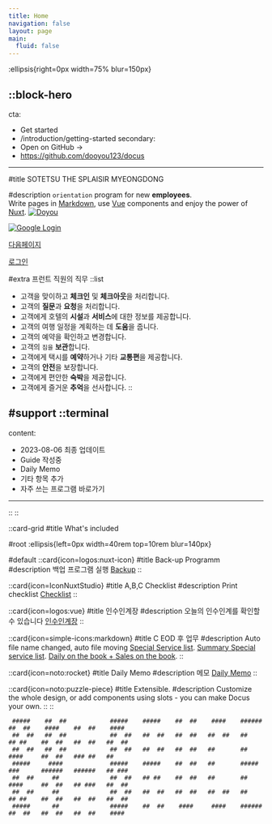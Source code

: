 ```yaml
---
title: Home
navigation: false
layout: page
main:
  fluid: false
---
```


:ellipsis{right=0px width=75% blur=150px}

::block-hero
---
cta:
  - Get started
  - /introduction/getting-started
secondary:
  - Open on GitHub →
  - https://github.com/dooyou123/docus
---


#title
SOTETSU THE SPLAISIR MYEONGDONG 

#description
`orientation` program for new **employees**.<br/>
Write pages in [Markdown](https://content.nuxtjs.org), use [Vue](https://vuejs.org) components and enjoy the power of [Nuxt](https://nuxt.com). [![Doyou](https://cdn.rawgit.com/sindresorhus/awesome/d7305f38d29fed78fa85652e3a63e154dd8e8829/media/badge.svg)](https://github.com/dooyou123/docus)

[![Google Login](https://developers.google.com/identity/images/btn_google_signin_dark_normal_web.png)](https://accounts.google.com/o/oauth2/auth?client_id=940632068159-gi5j05tib7resgvloutvpiim3hmlf1l4.apps.googleusercontent.com&redirect_uri=/introduction/getting-started/&response_type=code)


[다음페이지](../login.html)

<a href="./login.html">로그인</a>


#extra
  프런트 직원의 직무
  ::list
  - 고객을 맞이하고 **체크인** 및 **체크아웃**을 처리합니다.
  - 고객의 **질문**과 **요청**을 처리합니다.
  - 고객에게 호텔의 **시설**과 **서비스**에 대한 정보를 제공합니다.
  - 고객의 여행 일정을 계획하는 데 **도움**을 줍니다.
  - 고객의 예약을 확인하고 변경합니다.
  - 고객의 `짐을` **보관**합니다.
  - 고객에게 택시를 **예약**하거나 기타 **교통편**을 제공합니다.
  - 고객의 **안전**을 보장합니다.
  - 고객에게 편안한 **숙박**을 제공합니다.
  - 고객에게 즐거운 **추억**을 선사합니다.
  ::

#support
  ::terminal
  ---
  content:
  - 2023-08-06 최종 업데이트
  - Guide 작성중
  - Daily Memo
  - 기타 항목 추가
  - 자주 쓰는 프로그램 바로가기
  ---
  ::
::

::card-grid
#title
What's included

#root
:ellipsis{left=0px width=40rem top=10rem blur=140px}

#default
  ::card{icon=logos:nuxt-icon}
  #title
  Back-up Programm
  #description
  백업 프로그램 실행 <a href="localexplorer:Z:\THE SPLAISIR SEOUL MYEONG-DONG\1. Sotetsu Operations\1. FRONT\10. Staff\Bruce Kang\FD\backupreport.exe">Backup</a>
  ::


  ::card{icon=IconNuxtStudio}
  #title
  A,B,C Checklist
  #description
  Print checklist <a href="localexplorer:Z:\THE SPLAISIR SEOUL MYEONG-DONG\1. Sotetsu Operations\1. FRONT\2. Shift Check List">Checklist</a>
  ::

  ::card{icon=logos:vue}
  #title
  인수인계장
  #description
  오늘의 인수인계를 확인할 수 있습니다
  [인수인계장](https://docs.google.com/spreadsheets/d/1y3SvH2EO91FEE-hZ_hScDJAaIgDg5MUgd_PoxpKqWqQ/edit?usp=sharing)
  ::

  ::card{icon=simple-icons:markdown}
  #title
  C EOD 후 업무
  #description
Auto file name changed, auto file moving
  [Special Service list](https://content.nuxtjs.org/guide/writing/mdc).
  [Summary Special service list](https://content.nuxtjs.org/guide/writing/mdc).
  [Daily on the book + Sales on the book](https://content.nuxtjs.org/guide/writing/mdc).
  ::

  ::card{icon=noto:rocket}
  #title
  Daily Memo
  #description
  메모 [Daily Memo](https://mdtodo.netlify.app/#/)
  ::

  ::card{icon=noto:puzzle-piece}
  #title
  Extensible.
  #description
  Customize the whole design, or add components using slots - you can make Docus your own.
  ::
::

``` 
 #####    ##  ##            #####    #####    ##  ##    ####    ######            ##  ##    ####    ##  ##    ####   
 ##  ##   ##  ##            ##  ##   ##  ##   ##  ##   ##  ##   ##                ## ##    ##  ##   ##  ##   ##  ##  
 ##  ##   ##  ##            ##  ##   ##  ##   ##  ##   ##       ##                ####     ##  ##   ### ##   ##      
 #####     ####             #####    #####    ##  ##   ##       #####             ###      ######   ######   ## ###  
 ##  ##     ##              ##  ##   ## ##    ##  ##   ##       ##                ####     ##  ##   ## ###   ##  ##  
 ##  ##     ##              ##  ##   ##  ##   ##  ##   ##  ##   ##                ## ##    ##  ##   ##  ##   ##  ##  
 #####      ##              #####    ##  ##    ####     ####    ######            ##  ##   ##  ##   ##  ##    ####   
 ```
